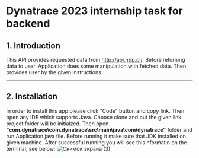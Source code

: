 # Dynatrace 2023 internship task for backend
## 1. Introduction
This API provides requested data from http://api.nbp.pl/. Before returning data to user. Application does some manipulation with fetched data.
Then provides user by the given instructions.
***
## 2. Installation
In order to install this app please click "Code" button and copy link. Then open any IDE which supports Java. Choose clone and put the given link.
project folder will be initialzed. Then open **"com.dynatrace\com.dynatrace\src\main\java\com\dynatrace"** folder and run Application.java file.
Before running it make sure that JDK installed on given machine. 
After successful running you will see this nformatin on the terminal, see below:
![Снимок экрана (3)](https://user-images.githubusercontent.com/57500808/234324060-e5001060-05c8-4dda-bfa8-b5787191503a.png)

